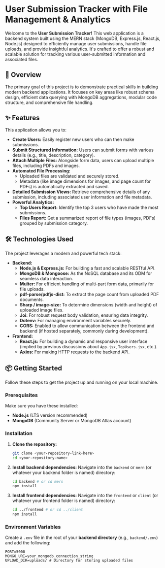 # User Submission Tracker with File Management & Analytics

Welcome to the **User Submission Tracker!** This web application is a backend system built using the MERN stack (MongoDB, Express.js, React.js, Node.js) designed to efficiently manage user submissions, handle file uploads, and provide insightful analytics. It's crafted to offer a robust and scalable solution for tracking various user-submitted information and associated files.

## 🚀 Overview

The primary goal of this project is to demonstrate practical skills in building modern backend applications. It focuses on key areas like robust schema design, efficient data querying with MongoDB aggregations, modular code structure, and comprehensive file handling.

## ✨ Features

This application allows you to:

* **Create Users:** Easily register new users who can then make submissions.
* **Submit Structured Information:** Users can submit forms with various details (e.g., title, description, category).
* **Attach Multiple Files:** Alongside form data, users can upload multiple files, including PDFs and images.
* **Automated File Processing:**
    * Uploaded files are validated and securely stored.
    * Metadata (like image dimensions for images, and page count for PDFs) is automatically extracted and saved.
* **Detailed Submission Views:** Retrieve comprehensive details of any submission, including associated user information and file metadata.
* **Powerful Analytics:**
    * **Top Users Report:** Identify the top 3 users who have made the most submissions.
    * **Files Report:** Get a summarized report of file types (images, PDFs) grouped by submission category.

## 🛠️ Technologies Used

The project leverages a modern and powerful tech stack:

* **Backend:**
    * **Node.js & Express.js:** For building a fast and scalable RESTful API.
    * **MongoDB & Mongoose:** As the NoSQL database and its ODM for seamless data interaction.
    * **Multer:** For efficient handling of multi-part form data, primarily for file uploads.
    * **pdf-parse/pdfjs-dist:** To extract the page count from uploaded PDF documents.
    * **Sharp / image-size:** To determine dimensions (width and height) of uploaded image files.
    * **Joi:** For robust request body validation, ensuring data integrity.
    * **Dotenv:** For managing environment variables securely.
    * **CORS:** Enabled to allow communication between the frontend and backend (if hosted separately, commonly during development).
* **Frontend:**
    * **React.js:** For building a dynamic and responsive user interface (implied by previous discussions about `App.jsx`, `TopUsers.jsx`, etc.).
    * **Axios:** For making HTTP requests to the backend API.

## 📦 Getting Started

Follow these steps to get the project up and running on your local machine.

### Prerequisites

Make sure you have these installed:

* **Node.js** (LTS version recommended)
* **MongoDB** (Community Server or MongoDB Atlas account)

### Installation

1.  **Clone the repository:**
    ```bash
    git clone <your-repository-link-here>
    cd <your-repository-name>
    ```
2.  **Install backend dependencies:**
    Navigate into the `backend` or `mern` (or whatever your backend folder is named) directory:
    ```bash
    cd backend # or cd mern
    npm install
    ```
3.  **Install frontend dependencies:**
    Navigate into the `frontend` or `client` (or whatever your frontend folder is named) directory:
    ```bash
    cd ../frontend # or cd ../client
    npm install
    ```

### Environment Variables

Create a `.env` file in the root of your **backend directory** (e.g., `backend/.env`) and add the following:

```env
PORT=5000
MONGO_URI=your_mongodb_connection_string
UPLOAD_DIR=uploads/ # Directory for storing uploaded files